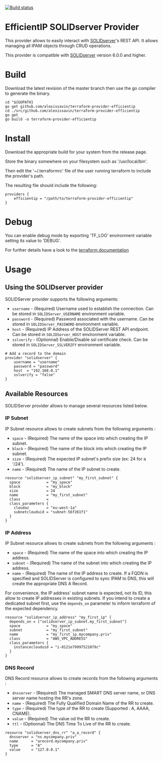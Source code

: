 [![Build status](https://travis-ci.org/alexissavin/terraform-provider-efficientip.svg)](https://travis-ci.org/alexissavin/terraform-provider-efficientip)

# EfficientIP SOLIDserver Provider

This provider allows to easily interact with [SOLIDserver](http://www.efficientip.com/products/solidserver/)'s REST API.
It allows managing all IPAM objects through CRUD operations.

This provider is compatible with [SOLIDserver](http://www.efficientip.com/products/solidserver/) version 6.0.0 and higher.

# Build
Download the latest revision of the master branch then use the go compiler to generate the binary.

```
cd "${GOPATH}
go get github.com/alexissavin/terraform-provider-efficientip
cd ./src/github.com/alexissavin/terraform-provider-efficientip
go get
go build -o terraform-provider-efficientip
```

# Install
Download the appropriate build for your system from the release page.

Store the binary somewhere on your filesystem such as '/usr/local/bin'.

Then edit the '~/.terraformrc' file of the user running terraform to include the provider's path.

The resulting file should include the following:
```
providers {
    efficientip = "/path/to/terraform-provider-efficientip"
}
```

# Debug
You can enable debug mode by exporting 'TF_LOG' environment variable setting its value to 'DEBUG'.

For further details have a look to the [terraform documentation](https://www.terraform.io/docs/internals/debugging.html)

# Usage
## Using the SOLIDserver provider
SOLIDServer provider supports the following arguments:

* `username` - (Required) Username used to establish the connection. Can be stored in `SOLIDServer_USERNAME` environment variable.
* `password` - (Required) Password associated with the username. Can be stored in `SOLIDServer_PASSWORD` environment variable.
* `host` - (Required) IP Address of the SOLIDServer REST API endpoint. Can be stored in `SOLIDServer_HOST` environment variable.
* `sslverify` - (Optionnal) Enable/Disable ssl certificate check. Can be stored in `SOLIDServer_SSLVERIFY` environment variable.

```
# Add a record to the domain
provider "solidserver" {
    username = "username"
    password = "password"
    host  = "192.168.0.1"
    sslverify = "false"
}
```

## Available Resources
SOLIDServer provider allows to manage several resources listed below.

### IP Subnet
IP Subnet resource allows to create subnets from the following arguments :

* `space` - (Required) The name of the space into which creating the IP subnet.
* `block` - (Required) The name of the block into which creating the IP subnet.
* `size` - (Required) The expected IP subnet's prefix size (ex: 24 for a '/24').
* `name` - (Required) The name of the IP subnet to create.

```
resource "solidserver_ip_subnet" "my_first_subnet" {
  space            = "my_space"
  block            = "my_block"
  size             = 24
  name             = "my_first_subnet"
  class            =
  class_parameters {
    cloudaz        = "eu-west-1a"
    subnetclouduid = "subnet-56f261f1"
  }
}
```

### IP Address
IP Subnet resource allows to create subnets from the following arguments :

* `space` - (Required) The name of the space into which creating the IP address.
* `subnet` - (Required) The name of the subnet into which creating the IP address.
* `name` - (Required) The name of the IP address to create. If a FQDN is specified and SOLIDServer is configured to sync IPAM to DNS, this will create the appropriate DNS A Record.

For convenience, the IP address' subnet name is expected, not its ID, this allow to create IP addresses in existing subnets.
If you intend to create a dedicated subnet first, use the `depends_on` parameter to inform terraform of the expected dependency.

```
resource "solidserver_ip_address" "my_first_ip" {
  depends_on = ["solidserver_ip_subnet.my_first_subnet"]
  space            = "my_space"
  subnet           = "my_first_subnet"
  name             = "my_first_ip.mycompany.priv"
  class            = "AWS_VPC_ADDRESS"
  class_parameters {
    instanceclouduid = "i-0121e79997521079c"
  }
}
```

### DNS Record
DNS Record resource allows to create records from the following arguments :

* `dnsserver` - (Required) The managed SMART DNS server name, or DNS server name hosting the RR's zone.
* `name` - (Required) The Fully Qualified Domain Name of the RR to create.
* `type` - (Required) The type of the RR to create (Supported : A, AAAA, CNAME).
* `value` - (Required) The value od the RR to create.
* `ttl` - (Optionnal) The DNS Time To Live of the RR to create.

```
resource "solidserver_dns_rr" "a_a_record" {
  dnsserver = "ns.mycompany.priv"
  name      = "arecord.mycompany.priv"
  type      = "A"
  value     = "127.0.0.1"
}
```
